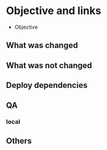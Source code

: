 # Objective and links

- Objective

<!--
この変更が必要になった背景や変更の目的を書いてください。
-->

## What was changed

<!-- 具体的な変更内容について詳しく説明してください。スクリーンショットがある場合は貼ってください。 -->

## What was not changed

<!-- なんらかの理由で今回の変更のスコープから外すものがある場合は理由と対象を説明してください -->

## Deploy dependencies

<!--
このPRに依存している、もしくは依存されているプルリクエストを列挙してください。
-->

## QA

<!--
各環境で行う動作確認項目をチェックボックスで列挙してください。
動作確認が不要な場合はその理由を書いてください。
- [ ] QA項目
-->

### local
<!-- インポートする際にローカルで実行するべきことっを記述して下さい． -->
## Others

<!-- 実装上の懸念点や注意点などあれば記載してください -->